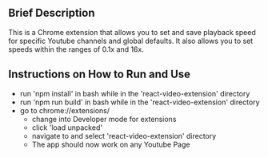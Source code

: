 ## Brief Description

This is a Chrome extension that allows you to set and save playback speed for specific Youtube channels and global defaults. It also allows you to set speeds within the ranges of 0.1x and 16x.

## Instructions on How to Run and Use
- run 'npm install' in bash while in the 'react-video-extension' directory
- run 'npm run build' in bash while in the 'react-video-extension' directory
- go to chrome://extensions/
  - change into Developer mode for extensions
  - click 'load unpacked'
  - navigate to and select 'react-video-extension' directory
  - The app should now work on any Youtube Page

